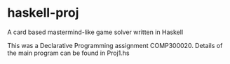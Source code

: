 # haskell-proj
A card based mastermind-like game solver written in Haskell

This was a Declarative Programming assignment COMP300020.
Details of the main program can be found in Proj1.hs
